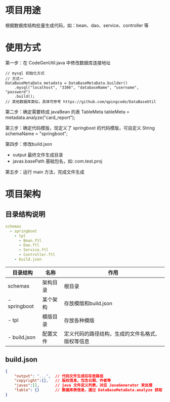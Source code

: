 # 项目用途
根据数据库结构批量生成代码，如：bean、dao、service、controller 等

# 使用方式
第一步：在 CodeGenUtil.java 中修改数据库连接地址
```
// mysql 初始化方式
// 方式一
DataBaseMetaData metadata = DataBaseMetaData.builder()
    .mysql("localhost", "3306", "databaseName", "username", "password")
    .build();
// 其他数据库类似，具体可参考 https://github.com/qpingcode/DataBaseUtil  

```

第二步：确定需要转成 javaBean 的表
TableMeta tableMeta = metadata.analyze("card_report");

第三步：确定代码模版，现定义了 springboot 的代码模版，可自定义
String schemaName = "springboot";

第四步：修改build.json
- output 最终文件生成目录
- javas.basePath 基础包名，如: com.test.proj

第五步：运行 main 方法，完成文件生成


# 项目架构
## 目录结构说明
```yaml
schemas
  - springboot
    - tpl
      - Bean.ftl
      - Dao.ftl
      - Service.ftl
      - Controller.ftl
    - build.json
```    

| 目录结构        | 名称     | 作用                                             |
| -------------- | -------- | ------------------------------------------------ |
| schemas        | 架构目录 | 根目录                                           |
| - springboot   | 某个架构 | 存放模版和build.json                             |
|   - tpl        | 模版目录 | 存放各种模版                                     |
|   - build.json | 配置文件 | 定义代码的路径结构，生成的文件名格式、版权等信息 |

## build.json 
```json
{
    "output": "...",  // 代码文件生成后存放路径
    "copyright":{},   // 版权信息，包含日期、作者等
    "javas":[],       // java 文件定义列表，对应 JavaGenerator 来处理
    "table": {}       // 数据库表信息，通过 DataBaseMetaData.analyze 获取
}
```



